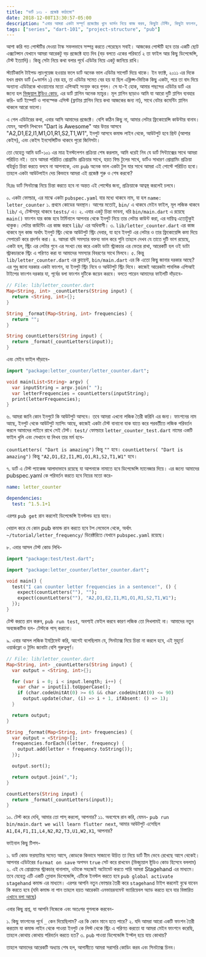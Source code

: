 ```yaml
---
title: "ডার্ট ১০১ - প্রজেক্ট কাঠামো"
date: 2018-12-08T13:30:57-05:00
description: "এবার আমরা একটা সম্পূর্ণ প্রজেক্টের খুদে ভার্সন নিয়ে কাজ করব, কিছুটা টেস্টিং, কিছুটা ফাংশন, কিছুটা ডিপেন্ডেন্সি!"
tags: ["series", "dart-101", "project-structure", "pub"]
---
```

আশা করি গত পোস্টটির দেওয়া টাস্ক সফলভাবে সম্পন্ন করতে পেরেছেন সবাই। আজকের পোস্টটি হবে তার একটি ছোট এক্সটেন্সান যেখানে আমরা আরেকটু বড় প্রজেক্টে হাত দিব (বড় বলতে একের পরিবর্তে ২ তা ফাইল আর কিছু ডিপেন্ডেন্সি, টেস্ট ইত্যাদি)। কিন্তু সেটা নিয়ে কথা বলার পূর্বে এডিটর নিয়ে একটু জানিয়ে রাখি।

স্ট্যাটিকালি টাইপড ল্যাংগুয়েজ হওয়ার ফলে ডার্ট অনেক ভাল এডিটর সাপোর্ট দিয়ে থাকে। ইন ফ্যাক্ট, ২০১১ এর দিকে যখন প্রথম ডার্ট (~ভার্সন ১) বের হয়, তা এডিটর সমেত বের হয় যা ছিল এক্লিপ্স-ভিত্তিক কিছু একটা, পরে তা বাদ দিয়ে অন্যান্য এডিটরকে খাওয়ানোর মতো এপিআই সংযুক্ত করে গুগল। সে যা-ই হোক, আমার পছন্দের এডিটর ডার্ট এর জন্যে হল [ভিজুয়াল ষ্টুডিও কোড](https://code.visualstudio.com/), এর ডার্ট প্লাগিন অনেক ম্যাচুর। মূল প্লাগিন ছাড়াও আমি যা আরো দুটি প্লাগিন ব্যবহার করি- ডার্ট ইম্পোর্ট ও পাবস্পেক এসিস্ট (ফ্লাটার প্লাগিন নিয়ে কথা আজকের জন্য না), সাথে বেটার কমেন্টিং প্লাগিন থাকলে আরো ভালো।

এ গেল এডিটরের কথা, এবার আসি আমাদের প্রজেক্টে। বেশি কঠিন কিছু না, আমার লেটার ফ্রিকোয়েন্সি কাউন্টার বানাব। যেমন, আপনি লিখবেন "Dart is Awesome" আর উত্তর আসবে "A2,D1,E2,I1,M1,O1,R1,S2,T1,W1", ইনপুট আসবে কমান্ড লাইন থেকে, আউটপুট হবে প্রিন্ট (আপার কেইস), এবং কেইস ইনসেন্সিটিভ থাকবে পুরো জিনিসটা।

তো যেহেতু আমি ডার্ট-১০১ এর মাত্র ইনস্টলেশন প্রক্রিয়া শেষ করলাম, আমি ধরেই নিব যে ডার্ট সিন্ট্যাক্সের সাথে আমরা পরিচিত নই। তবে আমরা পরিচিত প্রোগ্রামিং প্রক্রিয়ার সাথে, হয়ত বিল্ড টুলের সাথে, ডার্টও সাধারণ প্রোগ্রামিং প্রক্রিয়া বহির্ভুত চিন্তা করতে বলবে না আপনাকে, এবং `pub` অনেক ভাল একটা টুল  যার সাথে আমরা এই পোস্টে পরিচিত হবো। তাহলে একটা আউটলাইন দেয় কিভাবে আমরা এই প্রজেক্ট শুরু ও শেষ করবো?

বি:দ্রঃ ডার্ট সিনট্যাক্স নিয়ে চিন্তা করতে হবে না অন্তত এই পোস্টের  জন্য, প্রক্রিয়াকে আত্বস্থ করলেই চলবে।

০. একটা ফোল্ডার, এর মাঝে একটা `pubspec.yaml` যার মধ্যে থাকবে নাম, যা হল `name: letter_counter`
১. প্রথমে কোডের অবস্থান। আগের মতোই, `bin/` এ থাকবে মেইন ফাইল, মূল লজিক থাকবে `lib/` এ, টেস্টসমূহ থাকবে `tests/` এ।
২. এবার একটু চিন্তা ভাবনা, ধরি `bin/main.dart` এ রয়েছে `main()` ফাংশন যার কাজ হবে টার্মিনালে আপনার থেকে ইনপুট নিয়ে তার লেটার কাউন্ট করা, এর দায়িত্ব এতোটুকুই থাকুক। লেটার কাউন্টিং এর কাজ করবে `lib/` এর অধিবাসী।
৩. `lib/letter_counter.dart` এর কাজ থাকবে মূল কাজ অর্থাৎ ইনপুট স্ট্রিং থেকে আউটপুট স্ট্রিং দেবার, যা হবে ইনপুট এর লেটার ও তার ফ্রিকোয়েন্সি কমা দিয়ে সেপারেট করে প্রদর্শন করা।
৪. আমরা যদি সমস্যার বক্তব্য ভাল করে শুনি তাহলে দেখব যে তাতে দুটি ভাগ রয়েছে, একটা হল, স্ট্রিং এর লেটার গুনে এর সংখ্যা বের করে একটা ডাটা স্ট্রাকচার এর ভেতর রাখা, আরেকটি হল ওই ডাটা স্ট্রাকচারকে স্ট্রিং এ পরিণত করা যা আমাদের সমস্যার বিবরণের সাথে মিলবে।
৫. কিন্তু `lib/letter_counter.dart` এর ক্লায়েন্ট, `bin/main.dart` এর কি এতো কিছু জানার দরকার আছে? এর শুধু জানা দরকার একটা ফাংশন, যা ইনপুট স্ট্রিং নিবে ও আউটপুট স্ট্রিং দিবে। কাজেই আরেকটা পাবলিক এপিআই  টাইপের ফাংশন দরকার যা, পূর্বের বলা ফাংশন দুটিকে জয়েন করবে। বলতে পারেন আমাদের ফাইলটি দাঁড়াবে-

```dart
// File: lib/letter_counter.dart
Map<String, int> _countLetters(String input) {
  return <String, int>{};
}

String _format(Map<String, int> frequencies) {
  return "";
}

String countLetters(String input) {
  return _format(_countLetters(input));
}
```

এবং মেইন ফাইল দাঁড়াবে-

```dart
import "package:letter_counter/letter_counter.dart";

void main(List<String> argv) {
  var inputString = argv.join(" ");
  var letterFrequencies = countLetters(inputString);
  print(letterFrequencies);
}
```

৬. আমরা জানি কোন ইনপুটে কি আউটপুট আসবে। তবে আমরা এখনো লজিক তৈরী করিনি এর জন্য। ফাংশনের নাম আছে, ইনপুট থেকে আউটপুট ম্যাপিং আছে, কাজেই একটা টেস্ট বানানো যাক যাতে করে পরবর্তীতে লজিক পরিবর্তন করলে আমাদের লাইনে রাখে সেই টেস্ট। `test/` ফোল্ডারে `letter_counter_test.dart` নামের একটি ফাইল খুলি এবং সেখানে যা লিখব তার মর্ম হবে-

`countLetters( "Dart is amazing")` কিন্তু `""` হবে।
`countLetters( "Dart is amazing")` কিন্তু `"A2,D1,E2,I1,M1,O1,R1,S2,T1,W1"` হবে।

৭. ডার্ট এ টেস্ট প্যাকেজ আলাদাভাবে রয়েছে যা আপনাকে নামাতে হবে ডিপেন্ডেন্সি ম্যানেজার দিয়ে। এর জন্যে আমাদের pubspec.yaml কে পরিবর্তন করতে হবে নিচের মতো করে-

```yaml
name: letter_counter

dependencies:
  test: ^1.5.1+1
```

এরপর `pub get` রান করলেই ডিপেন্ডেন্সি ইনস্টলড হয়ে যাবে।

খেয়াল করে যে কোন pub কমান্ড রান করতে হবে টপ লেভেলে থেকে, অর্থাৎ `~/tutorial/letter_frequency/` ডিরেক্টরিতে যেখানে `pubspec.yaml` রয়েছে।

৮. এবার আসল টেস্ট কোড লিখি-

```dart
import "package:test/test.dart";

import "package:letter_counter/letter_counter.dart";

void main() {
  test("I can counter letter frequencies in a sentence!", () {
    expect(countLetters(""), "");
    expect(countLetters(""), "A2,D1,E2,I1,M1,O1,R1,S2,T1,W1");
  });
}
```

টেস্ট করতে রান করুন, `pub run test`, অবশ্যই ফেইল করবে কারণ লজিক তো লিখলামই না। আমাদের নতুন অবজেকটিভ হল- টেস্টকে পাস্ করানো।

৯. এবার আসল লজিক ইমপ্লিমেন্ট করি, আগেই বলেছিলাম যে, সিনট্যাক্স নিয়ে চিন্তা না করলে হবে, এই মুহূর্তে ওয়ার্কফ্লো ও টুলিং জানাটা বেশি গুরুত্বপূর্ণ।

```dart
// File: lib/letter_counter.dart
Map<String, int> _countLetters(String input) {
  var output = <String, int>{};

  for (var i = 0; i < input.length; i++) {
    var char = input[i].toUpperCase();
    if (char.codeUnitAt(0) >= 65 && char.codeUnitAt(0) <= 90)
      output.update(char, (i) => i + 1, ifAbsent: () => 1);
  }

  return output;
}

String _format(Map<String, int> frequencies) {
  var output = <String>[];
  frequencies.forEach((letter, frequency) {
    output.add(letter + frequency.toString());
  });

  output.sort();

  return output.join(",");
}

countLetters(String input) {
  return _format(_countLetters(input));
}
```
১০. টেস্ট করে দেখি, আমার তো পাস্ করলো, আপনার?
১১. অবশেষে রান করি, যেমন- `pub run bin/main.dart we will learn flutter next`, আমার আউটপুট এসেছিল `A1,E4,F1,I1,L4,N2,R2,T3,U1,W2,X1`, আপনার?

ফাইনাল কিছু টিপস-

১. ডার্ট কোড ফরম্যাটার সমেত আসে, কোডকে কিভাবে সাজানো উচিত তা নিয়ে ডার্ট টীম ভেবে রেখেছে আগে থেকেই। আপনার এডিটরের `format on save` অপসন `true` সেট করে রাখবেন (ভিজ্যুয়াল ষ্টুডিও কোড হিসেবে বললাম)
২. এই যে প্রোগ্রামের স্ট্রাকচার্ বানালাম, ওটাকে সহজেই অটোমেট করতে পারি আমরা Stagehand এর মাধ্যমে। তবে যেহেতু এটি একটি গ্লোবাল ডিপেন্ডেন্সি, এটিকে ইনস্টল করতে হবে `pub global activate stagehand` কমান্ড এর মাধ্যমে। এরপর আপনি নতুন ফোল্ডার তৈরী করে `stagehand` টাইপ করলেই বুঝে যাবেন কি করতে হবে (যদি কমান্ড না পান তাহলে হয়ত আরেকটা এনভায়রনমেন্ট ভ্যারিয়েবল অ্যাড করতে হবে যার বিস্তারিত [এখানে বলা আছে](https://dart.academy/writing-command-line-utilities-with-dart/))

এবার কিছু প্রশ্ন, যা আপনি নিজেকে এবং অতঃপর গুগলকে করবেন-

১. কিছু ফাংশনের পূর্বে `_` কেন দিয়েছিলাম? এর কি কোন মানে হতে পারে?
২. যদি আমরা আরো একটি ফাংশন তৈরী করতাম যা কমান্ড লাইন থেকে পাওয়া ইনপুট কে লিস্ট থেকে স্ট্রিং এ পরিণত করতো যা আমরা মেইন ফাংশনে করেছি, তাহলে কোথায় কোথায় পরিবর্তন করতে হত?
৩. `pub` পাওয়া ডিপেন্ডেন্সি ইন্স্টল্ হয়ে যায় কোথায়?

তাহলে আমাদের আরেকটি অধ্যায় শেষ হল, আগামীতে আমরা সরাসরি কোডিং করব এবং সিনট্যাক্স চিনব।
